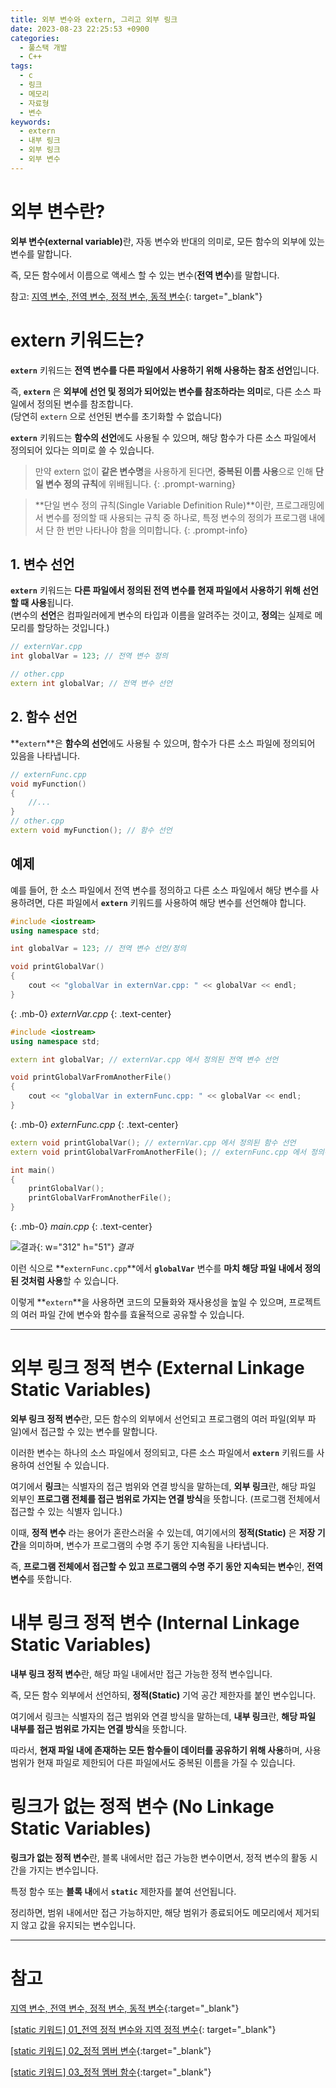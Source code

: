 ```yaml
---
title: 외부 변수와 extern, 그리고 외부 링크
date: 2023-08-23 22:25:53 +0900
categories:
  - 풀스택 개발
  - C++
tags:
  - c
  - 링크
  - 메모리
  - 자료형
  - 변수
keywords:
  - extern
  - 내부 링크
  - 외부 링크
  - 외부 변수
---
```


# 외부 변수란?

<span class="keyword">**외부 변수(external variable)**</span>란, 자동 변수와 반대의 의미로, <span class="font_highlight">모든 함수의 외부에 있는 변수</span>를 말합니다.

즉, 모든 함수에서 이름으로 액세스 할 수 있는 변수(**전역 변수**)를 말합니다.

참고: [지역 변수, 전역 변수, 정적 변수, 동적 변수](/posts/%EC%A7%80%EC%97%AD-%EC%A0%84%EC%97%AD-%EC%A0%95%EC%A0%81-%EB%8F%99%EC%A0%81-%EB%B3%80%EC%88%98/){: target="_blank"}


# extern 키워드는?

**`extern`** 키워드는 <span class="font_highlight">**전역 변수를 다른 파일에서 사용하기 위해 사용하는 참조 선언**</span>입니다.

즉, **`extern`** 은 **외부에 선언 및 정의가 되어있는 변수를 참조하라는 의미**로, 다른 소스 파일에서 정의된 변수를 참조합니다. <br> (당연히 `extern` 으로 선언된 변수를 초기화할 수 없습니다)

**`extern`** 키워드는 **함수의 선언**에도 사용될 수 있으며, 해당 함수가 다른 소스 파일에서 정의되어 있다는 의미로 쓸 수 있습니다.

> 만약 extern 없이 **같은 변수명**을 사용하게 된다면, **중복된 이름 사용**으로 인해 **단일 변수 정의 규칙**에 위배됩니다.
{: .prompt-warning}


> **단일 변수 정의 규칙(Single Variable Definition Rule)**이란, 프로그래밍에서 변수를 정의할 때 사용되는 규칙 중 하나로, 특정 변수의 정의가 프로그램 내에서 단 한 번만 나타나야 함을 의미합니다.
{: .prompt-info}


## 1. 변수 선언

**`extern`** 키워드는 <span class="font_highlight">**다른 파일에서 정의된 전역 변수를 현재 파일에서 사용하기 위해 선언할 때 사용**</span>됩니다. <br> (변수의 **선언**은 컴파일러에게 변수의 타입과 이름을 알려주는 것이고, **정의**는 실제로 메모리를 할당하는 것입니다.)

```cpp
// externVar.cpp
int globalVar = 123; // 전역 변수 정의

// other.cpp
extern int globalVar; // 전역 변수 선언
```

## 2. 함수 선언

**`extern`**은 **함수의 선언**에도 사용될 수 있으며, 함수가 다른 소스 파일에 정의되어 있음을 나타냅니다.

```cpp
// externFunc.cpp
void myFunction()
{
	//...
}
// other.cpp
extern void myFunction(); // 함수 선언
```

## 예제

예를 들어, 한 소스 파일에서 전역 변수를 정의하고 다른 소스 파일에서 해당 변수를 사용하려면, 다른 파일에서 **`extern`** 키워드를 사용하여 해당 변수를 선언해야 합니다.

```cpp
#include <iostream>
using namespace std;

int globalVar = 123; // 전역 변수 선언/정의

void printGlobalVar() 
{
    cout << "globalVar in externVar.cpp: " << globalVar << endl;
}
```
{: .mb-0}
<span class="text-muted small">_externVar.cpp_</span>
{: .text-center}

```cpp
#include <iostream>
using namespace std;

extern int globalVar; // externVar.cpp 에서 정의된 전역 변수 선언

void printGlobalVarFromAnotherFile() 
{
    cout << "globalVar in externFunc.cpp: " << globalVar << endl;
}
```
{: .mb-0}
<span class="text-muted small">_externFunc.cpp_</span>
{: .text-center}

```cpp
extern void printGlobalVar(); // externVar.cpp 에서 정의된 함수 선언
extern void printGlobalVarFromAnotherFile(); // externFunc.cpp 에서 정의된 함수 선언

int main() 
{
    printGlobalVar();
    printGlobalVarFromAnotherFile();
}
```
{: .mb-0}
<span class="text-muted small">_main.cpp_</span>
{: .text-center}


![결과](https://i.postimg.cc/pV5BjYwb/extern-01.png){: w="312" h="51"}
_결과_


이런 식으로 **`externFunc.cpp`**에서 **`globalVar`** 변수를 **마치 해당 파일 내에서 정의된 것처럼 사용**할 수 있습니다.

이렇게 **`extern`**을 사용하면 코드의 모듈화와 재사용성을 높일 수 있으며, 프로젝트의 여러 파일 간에 변수와 함수를 효율적으로 공유할 수 있습니다.

---

# 외부 링크 정적 변수 (External Linkage Static Variables)

<span class="keyword">**외부 링크 정적 변수**</span>란, <span class="font_highlight">모든 함수의 외부에서 선언되고 프로그램의 여러 파일(외부 파일)에서 접근할 수 있는 변수</span>를 말합니다.

이러한 변수는 하나의 소스 파일에서 정의되고, 다른 소스 파일에서 **`extern`** 키워드를 사용하여 선언될 수 있습니다.

여기에서 **링크**는 식별자의 접근 범위와 연결 방식을 말하는데, <span class="font_highlight">**외부 링크**</span>란, 해당 파일 외부인 <span class="font_highlight">**프로그램 전체를 접근 범위로 가지는 연결 방식**</span>을 뜻합니다. (프로그램 전체에서 접근할 수 있는 식별자 입니다.)

이때, **정적 변수** 라는 용어가 혼란스러울 수 있는데, 여기에서의 **정적(Static)** 은 **저장 기간**을 의미하며, 변수가 프로그램의 수명 주기 동안 지속됨을 나타냅니다.

즉, **프로그램 전체에서 접근할 수 있고 프로그램의 수명 주기 동안 지속되는 변수**인, **전역 변수**를 뜻합니다.

# 내부 링크 정적 변수 (Internal Linkage Static Variables)

<span class="keyword">**내부 링크 정적 변수**</span>란, <span class="font_highlight">해당 파일 내에서만 접근 가능한 정적 변수</span>입니다.

즉, 모든 함수 외부에서 선언하되, **정적(Static)** 기억 공간 제한자를 붙인 변수입니다.

여기에서 링크는 식별자의 접근 범위와 연결 방식을 말하는데, <span class="font_highlight">**내부 링크**</span>란, <span class="font_highlight">**해당 파일 내부를 접근 범위로 가지는 연결 방식**</span>을 뜻합니다.

따라서, **현재 파일 내에 존재하는 모든 함수들이 데이터를 공유하기 위해 사용**하며, 사용 범위가 현재 파일로 제한되어 다른 파일에서도 중복된 이름을 가질 수 있습니다.

# 링크가 없는 정적 변수 (No Linkage Static Variables)

<span class="keyword">**링크가 없는 정적 변수**</span>란, <span class="font_highlight">블록 내에서만 접근 가능한 변수이면서, 정적 변수의 활동 시간을 가지는 변수</span>입니다.

특정 함수 또는 **블록 내**에서 **`static`** 제한자를 붙여 선언됩니다.

정리하면, 범위 내에서만 접근 가능하지만, 해당 범위가 종료되어도 메모리에서 제거되지 않고 값을 유지되는 변수입니다.


---

# 참고

[지역 변수, 전역 변수, 정적 변수, 동적 변수](/posts/%EC%A7%80%EC%97%AD-%EC%A0%84%EC%97%AD-%EC%A0%95%EC%A0%81-%EB%8F%99%EC%A0%81-%EB%B3%80%EC%88%98/){:target="_blank"}

[[static 키워드] 01_전역 정적 변수와 지역 정적 변수](/posts/static-01-%EC%A0%84%EC%97%AD-%EC%A0%95%EC%A0%81-%EB%B3%80%EC%88%98%EC%99%80-%EC%A7%80%EC%97%AD-%EC%A0%95%EC%A0%81-%EB%B3%80%EC%88%98/){: target="_blank"}

[[static 키워드] 02_정적 멤버 변수](/posts/static-02-%EC%A0%95%EC%A0%81-%EB%A9%A4%EB%B2%84-%EB%B3%80%EC%88%98/){:target="_blank"}

[[static 키워드] 03_정적 멤버 함수](/posts/static-03-%EC%A0%95%EC%A0%81-%EB%A9%A4%EB%B2%84-%ED%95%A8%EC%88%98/){:target="_blank"}